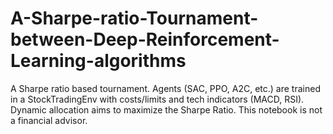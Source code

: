 # A-Sharpe-ratio-Tournament-between-Deep-Reinforcement-Learning-algorithms
A Sharpe ratio based tournament. Agents (SAC, PPO, A2C, etc.) are trained in a StockTradingEnv with costs/limits and tech indicators (MACD, RSI). Dynamic allocation aims to maximize the Sharpe Ratio. This notebook is not a financial advisor.
